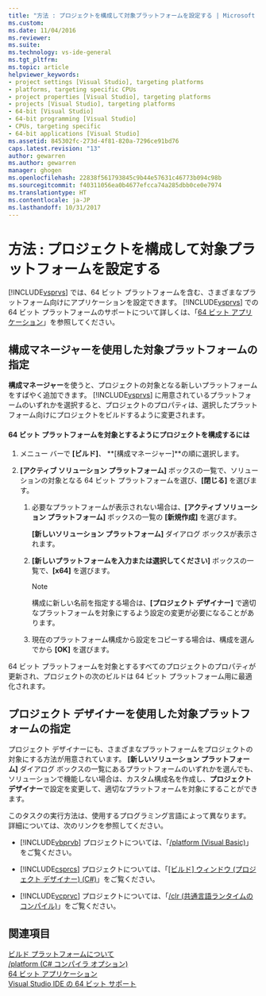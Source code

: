 ```yaml
---
title: "方法 : プロジェクトを構成して対象プラットフォームを設定する | Microsoft Docs"
ms.custom: 
ms.date: 11/04/2016
ms.reviewer: 
ms.suite: 
ms.technology: vs-ide-general
ms.tgt_pltfrm: 
ms.topic: article
helpviewer_keywords:
- project settings [Visual Studio], targeting platforms
- platforms, targeting specific CPUs
- project properties [Visual Studio], targeting platforms
- projects [Visual Studio], targeting platforms
- 64-bit [Visual Studio]
- 64-bit programming [Visual Studio]
- CPUs, targeting specific
- 64-bit applications [Visual Studio]
ms.assetid: 845302fc-273d-4f81-820a-7296ce91bd76
caps.latest.revision: "13"
author: gewarren
ms.author: gewarren
manager: ghogen
ms.openlocfilehash: 22838f561793845c9b44e57631c46773b094c98b
ms.sourcegitcommit: f40311056ea0b4677efcca74a285dbb0ce0e7974
ms.translationtype: HT
ms.contentlocale: ja-JP
ms.lasthandoff: 10/31/2017
---
```

# <a name="how-to-configure-projects-to-target-platforms"></a>方法 : プロジェクトを構成して対象プラットフォームを設定する
[!INCLUDE[vsprvs](../code-quality/includes/vsprvs_md.md)] では、64 ビット プラットフォームを含む、さまざまなプラットフォーム向けにアプリケーションを設定できます。 [!INCLUDE[vsprvs](../code-quality/includes/vsprvs_md.md)] での 64 ビット プラットフォームのサポートについて詳しくは、「[64 ビット アプリケーション](http://msdn.microsoft.com/Library/fd4026bc-2c3d-4b27-86dc-ec5e96018181)」を参照してください。  
  
## <a name="targeting-platforms-with-the-configuration-manager"></a>構成マネージャーを使用した対象プラットフォームの指定  
 **構成マネージャー**を使うと、プロジェクトの対象となる新しいプラットフォームをすばやく追加できます。 [!INCLUDE[vsprvs](../code-quality/includes/vsprvs_md.md)] に用意されているプラットフォームのいずれかを選択すると、プロジェクトのプロパティは、選択したプラットフォーム向けにプロジェクトをビルドするように変更されます。  
  
#### <a name="to-configure-a-project-to-target-a-64-bit-platform"></a>64 ビット プラットフォームを対象とするようにプロジェクトを構成するには  
  
1.  メニュー バーで **[ビルド]**、 **[構成マネージャー]**の順に選択します。  
  
2.  **[アクティブ ソリューション プラットフォーム]** ボックスの一覧で、ソリューションの対象となる 64 ビット プラットフォームを選び、**[閉じる]** を選びます。  
  
    1.  必要なプラットフォームが表示されない場合は、**[アクティブ ソリューション プラットフォーム]** ボックスの一覧の **[新規作成]** を選びます。  
  
         **[新しいソリューション プラットフォーム]** ダイアログ ボックスが表示されます。  
  
    2.  **[新しいプラットフォームを入力または選択してください]** ボックスの一覧で、**[x64]** を選びます。  
  
        > [!NOTE]
        >  構成に新しい名前を指定する場合は、**[プロジェクト デザイナー]** で適切なプラットフォームを対象にするよう設定の変更が必要になることがあります。  
  
    3.  現在のプラットフォーム構成から設定をコピーする場合は、構成を選んでから **[OK]** を選びます。  
  
 64 ビット プラットフォームを対象とするすべてのプロジェクトのプロパティが更新され、プロジェクトの次のビルドは 64 ビット プラットフォーム用に最適化されます。  
  
## <a name="targeting-platforms-in-the-project-designer"></a>プロジェクト デザイナーを使用した対象プラットフォームの指定  
 プロジェクト デザイナーにも、さまざまなプラットフォームをプロジェクトの対象にする方法が用意されています。 **[新しいソリューション プラットフォーム]** ダイアログ ボックスの一覧にあるプラットフォームのいずれかを選んでも、ソリューションで機能しない場合は、カスタム構成名を作成し、**プロジェクト デザイナー**で設定を変更して、適切なプラットフォームを対象にすることができます。  
  
 このタスクの実行方法は、使用するプログラミング言語によって異なります。 詳細については、次のリンクを参照してください。  
  
-   [!INCLUDE[vbprvb](../code-quality/includes/vbprvb_md.md)] プロジェクトについては、「[/platform (Visual Basic)](/dotnet/visual-basic/reference/command-line-compiler/platform)」をご覧ください。  
  
-   [!INCLUDE[csprcs](../data-tools/includes/csprcs_md.md)] プロジェクトについては、「[[ビルド] ウィンドウ (プロジェクト デザイナー) (C#)](../ide/reference/build-page-project-designer-csharp.md)」をご覧ください。  
  
-   [!INCLUDE[vcprvc](../code-quality/includes/vcprvc_md.md)] プロジェクトについては、「[/clr (共通言語ランタイムのコンパイル)](/cpp/build/reference/clr-common-language-runtime-compilation)」をご覧ください。  
  
## <a name="see-also"></a>関連項目  
 [ビルド プラットフォームについて](../ide/understanding-build-platforms.md)   
 [/platform (C# コンパイラ オプション)](/dotnet/csharp/language-reference/compiler-options/platform-compiler-option)   
 [64 ビット アプリケーション](http://msdn.microsoft.com/Library/fd4026bc-2c3d-4b27-86dc-ec5e96018181)   
 [Visual Studio IDE の 64 ビット サポート](../ide/visual-studio-ide-64-bit-support.md)